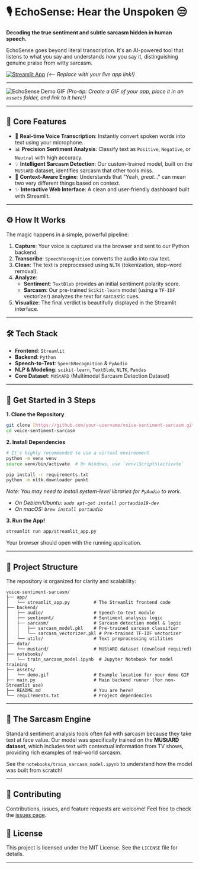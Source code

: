 # 🎙️ EchoSense: Hear the Unspoken 😒

**Decoding the true sentiment and subtle sarcasm hidden in human speech.**

EchoSense goes beyond literal transcription. It's an AI-powered tool that listens to what you say and understands *how* you say it, distinguishing genuine praise from witty sarcasm.

[![Streamlit App](https://static.streamlit.io/badges/streamlit_badge_black_white.svg)](https://your-username.streamlit.app/)  *(<-- Replace with your live app link!)*

---

![EchoSense Demo GIF](https://raw.githubusercontent.com/your-username/voice-sentiment-sarcasm/main/assets/demo.gif)
*(Pro-tip: Create a GIF of your app, place it in an `assets` folder, and link to it here!)*

---

## 🎯 Core Features

-   🎤 **Real-time Voice Transcription**: Instantly convert spoken words into text using your microphone.
-   📊 **Precision Sentiment Analysis**: Classify text as `Positive`, `Negative`, or `Neutral` with high accuracy.
-   💡 **Intelligent Sarcasm Detection**: Our custom-trained model, built on the `MUStARD` dataset, identifies sarcasm that other tools miss.
-   🧠 **Context-Aware Engine**: Understands that "Yeah, *great*..." can mean two very different things based on context.
-   ✨ **Interactive Web Interface**: A clean and user-friendly dashboard built with Streamlit.

---

## ⚙️ How It Works

The magic happens in a simple, powerful pipeline:

1.  **Capture**: Your voice is captured via the browser and sent to our Python backend.
2.  **Transcribe**: `SpeechRecognition` converts the audio into raw text.
3.  **Clean**: The text is preprocessed using `NLTK` (tokenization, stop-word removal).
4.  **Analyze**:
    * **Sentiment**: `TextBlob` provides an initial sentiment polarity score.
    * **Sarcasm**: Our pre-trained `Scikit-learn` model (using a `TF-IDF` vectorizer) analyzes the text for sarcastic cues.
5.  **Visualize**: The final verdict is beautifully displayed in the Streamlit interface.

---

## 🛠️ Tech Stack

-   **Frontend**: `Streamlit`
-   **Backend**: `Python`
-   **Speech-to-Text**: `SpeechRecognition` & `PyAudio`
-   **NLP & Modeling**: `scikit-learn`, `TextBlob`, `NLTK`, `Pandas`
-   **Core Dataset**: `MUStARD` (Multimodal Sarcasm Detection Dataset)

---

## 🚀 Get Started in 3 Steps

**1. Clone the Repository**
```bash
git clone [https://github.com/your-username/voice-sentiment-sarcasm.git](https://github.com/your-username/voice-sentiment-sarcasm.git)
cd voice-sentiment-sarcasm
````

**2. Install Dependencies**

```bash
# It's highly recommended to use a virtual environment
python -m venv venv
source venv/bin/activate  # On Windows, use `venv\Scripts\activate`

pip install -r requirements.txt
python -m nltk.downloader punkt
```

*Note: You may need to install system-level libraries for `PyAudio` to work.*

  - *On Debian/Ubuntu: `sudo apt-get install portaudio19-dev`*
  - *On macOS: `brew install portaudio`*

**3. Run the App\!**

```bash
streamlit run app/streamlit_app.py
```

Your browser should open with the running application.

-----

## 📁 Project Structure

The repository is organized for clarity and scalability:

```
voice-sentiment-sarcasm/
├── app/
│   └── streamlit_app.py         # The Streamlit frontend code
├── backend/
│   ├── audio/                   # Speech-to-text module
│   ├── sentiment/               # Sentiment analysis logic
│   ├── sarcasm/                 # Sarcasm detection model & logic
│   │   ├── sarcasm_model.pkl    # Pre-trained sarcasm classifier
│   │   └── sarcasm_vectorizer.pkl # Pre-trained TF-IDF vectorizer
│   └── utils/                   # Text preprocessing utilities
├── data/
│   └── mustard/                 # MUStARD dataset (download required)
├── notebooks/
│   └── train_sarcasm_model.ipynb  # Jupyter Notebook for model training
├── assets/
│   └── demo.gif                 # Example location for your demo GIF
├── main.py                      # Main backend runner (for non-Streamlit use)
├── README.md                    # You are here!
└── requirements.txt             # Project dependencies
```

-----

## 🧠 The Sarcasm Engine

Standard sentiment analysis tools often fail with sarcasm because they take text at face value. Our model was specifically trained on the **MUStARD dataset**, which includes text with contextual information from TV shows, providing rich examples of real-world sarcasm.

See the `notebooks/train_sarcasm_model.ipynb` to understand how the model was built from scratch\!

-----

## 🤝 Contributing

Contributions, issues, and feature requests are welcome\! Feel free to check the [issues page](https://www.google.com/search?q=https://github.com/your-username/voice-sentiment-sarcasm/issues).

## 📄 License

This project is licensed under the MIT License. See the `LICENSE` file for details.

-----
